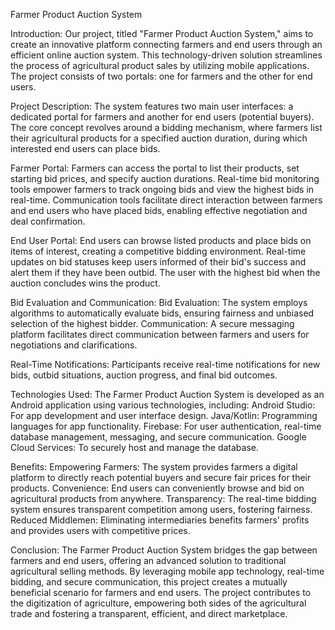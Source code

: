 Farmer Product Auction System

Introduction:
Our project, titled "Farmer Product Auction System," aims to create an innovative platform connecting farmers and end users through an efficient online auction system. This technology-driven solution streamlines the process of agricultural product sales by utilizing mobile applications. The project consists of two portals: one for farmers and the other for end users.

Project Description:
The system features two main user interfaces: a dedicated portal for farmers and another for end users (potential buyers). The core concept revolves around a bidding mechanism, where farmers list their agricultural products for a specified auction duration, during which interested end users can place bids.

Farmer Portal:
Farmers can access the portal to list their products, set starting bid prices, and specify auction durations.
Real-time bid monitoring tools empower farmers to track ongoing bids and view the highest bids in real-time.
Communication tools facilitate direct interaction between farmers and end users who have placed bids, enabling effective negotiation and deal confirmation.

End User Portal:
End users can browse listed products and place bids on items of interest, creating a competitive bidding environment.
Real-time updates on bid statuses keep users informed of their bid's success and alert them if they have been outbid.
The user with the highest bid when the auction concludes wins the product.

Bid Evaluation and Communication:
Bid Evaluation: The system employs algorithms to automatically evaluate bids, ensuring fairness and unbiased selection of the highest bidder.
Communication: A secure messaging platform facilitates direct communication between farmers and users for negotiations and clarifications.

Real-Time Notifications:
Participants receive real-time notifications for new bids, outbid situations, auction progress, and final bid outcomes.

Technologies Used:
The Farmer Product Auction System is developed as an Android application using various technologies, including:
Android Studio: For app development and user interface design.
Java/Kotlin: Programming languages for app functionality.
Firebase: For user authentication, real-time database management, messaging, and secure communication.
Google Cloud Services: To securely host and manage the database.

Benefits:
Empowering Farmers: The system provides farmers a digital platform to directly reach potential buyers and secure fair prices for their products.
Convenience: End users can conveniently browse and bid on agricultural products from anywhere.
Transparency: The real-time bidding system ensures transparent competition among users, fostering fairness.
Reduced Middlemen: Eliminating intermediaries benefits farmers' profits and provides users with competitive prices.

Conclusion:
The Farmer Product Auction System bridges the gap between farmers and end users, offering an advanced solution to traditional agricultural selling methods. By leveraging mobile app technology, real-time bidding, and secure communication, this project creates a mutually beneficial scenario for farmers and end users. The project contributes to the digitization of agriculture, empowering both sides of the agricultural trade and fostering a transparent, efficient, and direct marketplace. 
